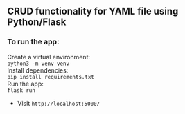 ## CRUD functionality for YAML file using Python/Flask

### To run the app:

Create a virtual environment:  
`python3 -m venv venv`  
Install dependencies:  
`pip install requirements.txt`  
Run the app:  
`flask run`

- Visit `http://localhost:5000/`
